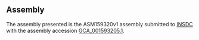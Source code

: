 

Assembly
--------

The assembly presented is the ASM159320v1 assembly submitted to
[INSDC](http://www.insdc.org) with the assembly accession
[GCA\_001593205.1](http://www.ebi.ac.uk/ena/data/view/GCA_001593205.1).
